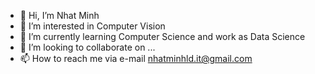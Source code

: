 - 👋 Hi, I’m Nhat Minh 
- 👀 I’m interested in Computer Vision
- 🌱 I’m currently learning Computer Science and work as Data Science 
- 💞️ I’m looking to collaborate on ...
- 📫 How to reach me via e-mail nhatminhld.it@gmail.com 

<!---
nhatminh-it/nhatminh-it is a ✨ special ✨ repository because its my spirit child.
--->
